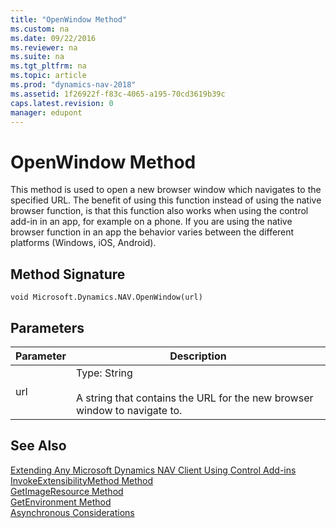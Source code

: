 ```yaml
---
title: "OpenWindow Method"
ms.custom: na
ms.date: 09/22/2016
ms.reviewer: na
ms.suite: na
ms.tgt_pltfrm: na
ms.topic: article
ms.prod: "dynamics-nav-2018"
ms.assetid: 1f26922f-f83c-4065-a195-70cd3619b39c
caps.latest.revision: 0
manager: edupont
---
```


# OpenWindow Method
This method is used to open a new browser window which navigates to the specified URL. The benefit of using this function instead of using the native browser function, is that this function also works when using the control add-in in an app, for example on a phone. If you are using the native browser function in an app the behavior varies between the different platforms (Windows, iOS, Android).

## Method Signature  
 `void Microsoft.Dynamics.NAV.OpenWindow(url)`  
  
## Parameters  
  
|Parameter|Description|  
|---------|-----------|  
|url      |Type: String <br /><br /> A string that contains the URL for the new browser window to navigate to.|  
  
  
## See Also  
 [Extending Any Microsoft Dynamics NAV Client Using Control Add-ins](Extending-Any-Microsoft-Dynamics-NAV-Client-Using-Control-Add-ins.md)   
 [InvokeExtensibilityMethod Method](InvokeExtensibilityMethod-Method.md)   
 [GetImageResource Method](GetImageResource-Method.md)   
 [GetEnvironment Method](GetEnvironment-Method.md)  
 [Asynchronous Considerations](Asynchronous-Considerations.md)